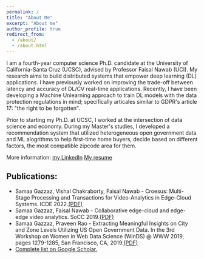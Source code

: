```yaml
---
permalink: /
title: "About Me"
excerpt: "About me"
author_profile: true
redirect_from: 
  - /about/
  - /about.html
---
```

I am a fourth-year computer science Ph.D. candidate at the University of California-Santa Cruz (UCSC), advised by Professor Faisal Nawab (UCI). My research aims to build distributed systems that empower deep learning (DL) applications. I have previously worked on improving the trade-off between latency and accuracy of DL/CV real-time applications. Recently, I have been developing a Machine Unlearning approach to train DL models with the data protection regulations in mind; specifically articales similar to GDPR's article 17: "the right to be forgotten".

Prior to starting my Ph.D. at UCSC, I worked at the intersection of data science and economy. During my Master's studies, I developed a recommendation system that utilized heterogeneous open government data and ML alogrithms to help first-time home buyers, decide based on different factors, the most compatible zipcode area for them. 

More information:
 <a href="https://www.linkedin.com/in/samaa-gazzaz/">my LinkedIn</a>
 <a href="https://drive.google.com/file/d/1bcTRuIeSkkwLMp52jc2FmmRPIzdaLjfc/view?usp=share_link">My resume</a>

<h2>Publications:</h2>
<ul>
  <li>
    Samaa Gazzaz,  Vishal Chakraborty, Faisal Nawab - Croesus: Multi-Stage Processing and Transactions for Video-Analytics in Edge-Cloud Systems. ICDE 2022.<a href="https://arxiv.org/pdf/2201.00063.pdf">(PDF)</a>
  </li>
  <li>
    Samaa Gazzaz, Faisal Nawab - Collaborative edge-cloud and edge-edge video analytics. SoCC 2019.<a href="https://dl.acm.org/doi/pdf/10.1145/3357223.3366024">(PDF)</a>
  </li>
  <li>
    Samaa Gazzaz, Praveen Rao - Extracting Meaningful Insights on City and Zone Levels Utilizing US Open Government Data. In the 3rd Workshop on Women in Web Data Science (WinDS) @ WWW 2019, pages 1279-1285, San Francisco, CA, 2019.<a href="http://r.web.umkc.edu/raopr/OGDXplor-WinDS-2019.pdf">(PDF)</a>
  </li>
  <li>
    <a href="https://scholar.google.com/citations?user=r00XpjcAAAAJ&hl=en">Complete list on Google Scholar.</a>
  </li>
</ul>

